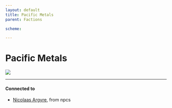 ```yaml
---
layout: default
title: Pacific Metals
parent: Factions

scheme:

---
```

# Pacific Metals

![](https://i.imgur.com/BaUSW6H.png)

---
#### Connected to

<!-- QueryToSerialize: LIST without ID "["+ title + "](https://terra-campaigns.github.io/"+ regexreplace(file.path, ".md", "") + ")" + ", from " + regexreplace(file.folder, "hostile/", "") FROM ([[]]) OR outgoing([[]]) SORT file.folder DESC -->
<!-- SerializedQuery: LIST without ID "["+ title + "](https://terra-campaigns.github.io/"+ regexreplace(file.path, ".md", "") + ")" + ", from " + regexreplace(file.folder, "hostile/", "") FROM ([[]]) OR outgoing([[]]) SORT file.folder DESC -->
- [Nicolaas Argyre](https://terra-campaigns.github.io/hostile/npcs/Argyre), from npcs
<!-- SerializedQuery END -->
